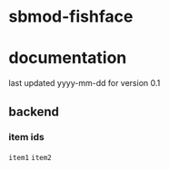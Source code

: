 # sbmod-fishface
# documentation
last updated yyyy-mm-dd for version 0.1

## backend
### item ids
`item1`
`item2`
